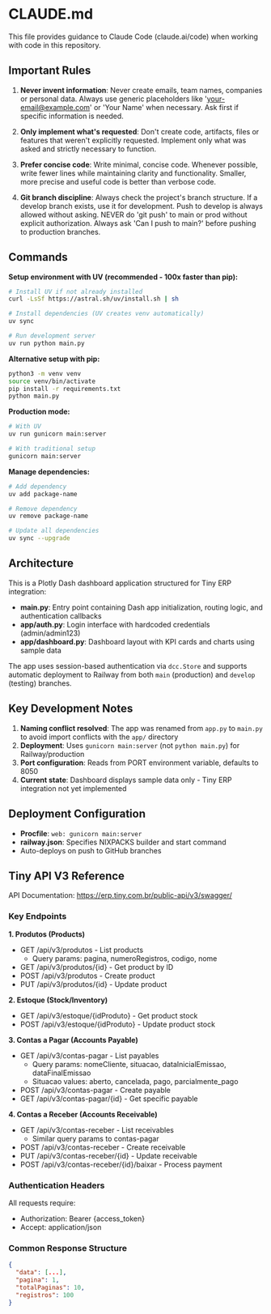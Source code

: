 # CLAUDE.md

This file provides guidance to Claude Code (claude.ai/code) when working with code in this repository.

## Important Rules

1. **Never invent information**: Never create emails, team names, companies or personal data. Always use generic placeholders like 'your-email@example.com' or 'Your Name' when necessary. Ask first if specific information is needed.

2. **Only implement what's requested**: Don't create code, artifacts, files or features that weren't explicitly requested. Implement only what was asked and strictly necessary to function.

3. **Prefer concise code**: Write minimal, concise code. Whenever possible, write fewer lines while maintaining clarity and functionality. Smaller, more precise and useful code is better than verbose code.

4. **Git branch discipline**: Always check the project's branch structure. If a develop branch exists, use it for development. Push to develop is always allowed without asking. NEVER do 'git push' to main or prod without explicit authorization. Always ask 'Can I push to main?' before pushing to production branches.

## Commands

**Setup environment with UV (recommended - 100x faster than pip):**
```bash
# Install UV if not already installed
curl -LsSf https://astral.sh/uv/install.sh | sh

# Install dependencies (UV creates venv automatically)
uv sync

# Run development server
uv run python main.py
```

**Alternative setup with pip:**
```bash
python3 -m venv venv
source venv/bin/activate
pip install -r requirements.txt
python main.py
```

**Production mode:**
```bash
# With UV
uv run gunicorn main:server

# With traditional setup
gunicorn main:server
```

**Manage dependencies:**
```bash
# Add dependency
uv add package-name

# Remove dependency
uv remove package-name

# Update all dependencies
uv sync --upgrade
```

## Architecture

This is a Plotly Dash dashboard application structured for Tiny ERP integration:

- **main.py**: Entry point containing Dash app initialization, routing logic, and authentication callbacks
- **app/auth.py**: Login interface with hardcoded credentials (admin/admin123)
- **app/dashboard.py**: Dashboard layout with KPI cards and charts using sample data

The app uses session-based authentication via `dcc.Store` and supports automatic deployment to Railway from both `main` (production) and `develop` (testing) branches.

## Key Development Notes

1. **Naming conflict resolved**: The app was renamed from `app.py` to `main.py` to avoid import conflicts with the `app/` directory
2. **Deployment**: Uses `gunicorn main:server` (not `python main.py`) for Railway/production
3. **Port configuration**: Reads from PORT environment variable, defaults to 8050
4. **Current state**: Dashboard displays sample data only - Tiny ERP integration not yet implemented

## Deployment Configuration

- **Procfile**: `web: gunicorn main:server`
- **railway.json**: Specifies NIXPACKS builder and start command
- Auto-deploys on push to GitHub branches

## Tiny API V3 Reference

API Documentation: https://erp.tiny.com.br/public-api/v3/swagger/

### Key Endpoints

**1. Produtos (Products)**
- GET /api/v3/produtos - List products
  - Query params: pagina, numeroRegistros, codigo, nome
- GET /api/v3/produtos/{id} - Get product by ID
- POST /api/v3/produtos - Create product
- PUT /api/v3/produtos/{id} - Update product

**2. Estoque (Stock/Inventory)**
- GET /api/v3/estoque/{idProduto} - Get product stock
- POST /api/v3/estoque/{idProduto} - Update product stock

**3. Contas a Pagar (Accounts Payable)**
- GET /api/v3/contas-pagar - List payables
  - Query params: nomeCliente, situacao, dataInicialEmissao, dataFinalEmissao
  - Situacao values: aberto, cancelada, pago, parcialmente_pago
- POST /api/v3/contas-pagar - Create payable
- GET /api/v3/contas-pagar/{id} - Get specific payable

**4. Contas a Receber (Accounts Receivable)**
- GET /api/v3/contas-receber - List receivables
  - Similar query params to contas-pagar
- POST /api/v3/contas-receber - Create receivable
- PUT /api/v3/contas-receber/{id} - Update receivable
- POST /api/v3/contas-receber/{id}/baixar - Process payment

### Authentication Headers
All requests require:
- Authorization: Bearer {access_token}
- Accept: application/json

### Common Response Structure
```json
{
  "data": [...],
  "pagina": 1,
  "totalPaginas": 10,
  "registros": 100
}
```